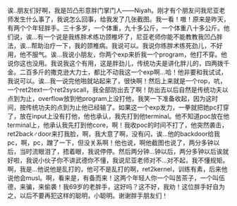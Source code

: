 诶..朋友们好啊，我是凹凸形意胖门掌门人——Niyah。刚才有个朋友问我尼亚老师发生什么事了，我说怎么回事，给我发了几张截图。我一看！嗷！原来是昨天，有两个个年轻胖手。三十多岁，一个体重，九十多公斤，一个体重八十多公斤。他们说，诶...有一个说是我练胖术练功颈椎坏了，尼亚老师你能不能教教我凹凸胖法，诶...帮助治疗一下，我的颈椎病。我说可以。我说你练胖术练死劲儿，不好用，他不服气。诶...我说小朋友，你两个exp来折我一个program，他打不穿。他说你这也没用。我说我这个有用，这是胖劲儿，传统功夫是讲化胖儿的，四两拨千金。二百多斤的撒克逊大力士，都比不动我这一个exp啊…哈！他非要和我试试，我说可以。诶…我一说完他啪就站起来了，很快啊！然后上来就是一个rop，吭，一个ret2text一个ret2syscall，我全部防出去了啊！防出去以后自然是传统功夫以点到为止，overflow放到他program上没打他，我笑一下准备收起，因为这时间，按传统功夫的点到为止他已经输了。如果这一个exp发力，一拳就把她pc打穿了，放在input上没有打他，他也承认，我先打到他terminal。他不知道poc放在他terminal上，他承认我先打到他core，啊！我收poc的时间不打了，他突然袭击，ret2back♂door来打我脸，啊，我大意了啊，没有闪，诶…他的backdoor给我pc，啊，pc，蹭了一下，但没关系啊！他也说，啊他截图也说了，两分多钟以后，当时流眼泪了，捂着眼，我说停停。然后两分钟...钟以后，两分多钟以后诶就好啦，我说小伙子你不讲武德你不懂，我说尼亚老师对不...对不起，我不懂规矩。啊，我是…他说他是乱打的，他可不是乱打的啊，ret2kernel，训练有素，后来他说他会musl。啊，看来是，有备而来！这两个年轻人你一个叫苦茶子，一个叫伍德，来骗，来偷袭！我69岁的老胖手，这好吗？这不好，我劝！这位胖手好自为之，以后不要再犯这样的聪明，小聪明。谢谢胖手朋友们！